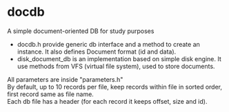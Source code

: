 # docdb
A simple document-oriented DB for study purposes

- docdb.h provide generic db interface and a method to create an instance. It also defines Document format (id and data).
- disk_document_db is an implementation based on simple disk engine. It use methods from VFS (virtual file system), used to store documents.

All parameters are inside "parameters.h"  
By default, up to 10 records per file, keep records within file in sorted order, first record same as file name.  
Each db file has a header (for each record it keeps offset, size and id).